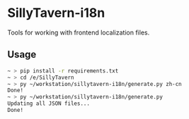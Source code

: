 # SillyTavern-i18n

Tools for working with frontend localization files.

## Usage

```bash
~ > pip install -r requirements.txt
~ > cd /e/SillyTavern
~ > py ~/workstation/sillytavern-i18n/generate.py zh-cn
Done!
~ > py ~/workstation/sillytavern-i18n/generate.py
Updating all JSON files...
Done!
```
